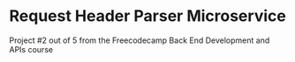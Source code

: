 # Request Header Parser Microservice

Project #2 out of 5 from the Freecodecamp Back End Development and APIs course